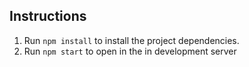 ## Instructions

1. Run `npm install` to install the project dependencies.
2. Run `npm start` to open in the in development server



